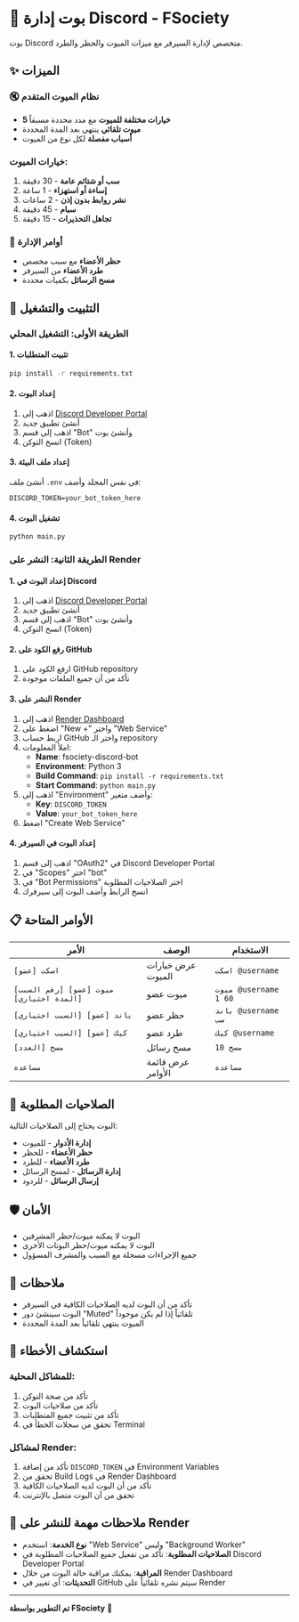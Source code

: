 # 🤖 بوت إدارة Discord - FSociety

بوت Discord متخصص لإدارة السيرفر مع ميزات الميوت والحظر والطرد.

## ✨ الميزات

### 🔇 نظام الميوت المتقدم
- **5 خيارات مختلفة للميوت** مع مدد محددة مسبقاً
- **ميوت تلقائي** ينتهي بعد المدة المحددة
- **أسباب مفصلة** لكل نوع من الميوت

### خيارات الميوت:
1. **سب أو شتائم عامة** - 30 دقيقة
2. **إساءة أو استهزاء** - 1 ساعة  
3. **نشر روابط بدون إذن** - 2 ساعات
4. **سبام** - 45 دقيقة
5. **تجاهل التحذيرات** - 15 دقيقة

### 🔨 أوامر الإدارة
- **حظر الأعضاء** مع سبب مخصص
- **طرد الأعضاء** من السيرفر
- **مسح الرسائل** بكميات محددة

## 🚀 التثبيت والتشغيل

### الطريقة الأولى: التشغيل المحلي

#### 1. تثبيت المتطلبات
```bash
pip install -r requirements.txt
```

#### 2. إعداد البوت
1. اذهب إلى [Discord Developer Portal](https://discord.com/developers/applications)
2. أنشئ تطبيق جديد
3. اذهب إلى قسم "Bot" وأنشئ بوت
4. انسخ التوكن (Token)

#### 3. إعداد ملف البيئة
أنشئ ملف `.env` في نفس المجلد وأضف:
```
DISCORD_TOKEN=your_bot_token_here
```

#### 4. تشغيل البوت
```bash
python main.py
```

### الطريقة الثانية: النشر على Render

#### 1. إعداد البوت في Discord
1. اذهب إلى [Discord Developer Portal](https://discord.com/developers/applications)
2. أنشئ تطبيق جديد
3. اذهب إلى قسم "Bot" وأنشئ بوت
4. انسخ التوكن (Token)

#### 2. رفع الكود على GitHub
1. ارفع الكود على GitHub repository
2. تأكد من أن جميع الملفات موجودة

#### 3. النشر على Render
1. اذهب إلى [Render Dashboard](https://dashboard.render.com/)
2. اضغط على "New +" واختر "Web Service"
3. اربط حساب GitHub واختر الـ repository
4. املأ المعلومات:
   - **Name**: fsociety-discord-bot
   - **Environment**: Python 3
   - **Build Command**: `pip install -r requirements.txt`
   - **Start Command**: `python main.py`
5. اذهب إلى "Environment" وأضف متغير:
   - **Key**: `DISCORD_TOKEN`
   - **Value**: `your_bot_token_here`
6. اضغط "Create Web Service"

#### 4. إعداد البوت في السيرفر
1. اذهب إلى قسم "OAuth2" في Discord Developer Portal
2. في "Scopes" اختر "bot"
3. في "Bot Permissions" اختر الصلاحيات المطلوبة
4. انسخ الرابط وأضف البوت إلى سيرفرك

## 📋 الأوامر المتاحة

| الأمر | الوصف | الاستخدام |
|-------|--------|-----------|
| `اسكت [عضو]` | عرض خيارات الميوت | `اسكت @username` |
| `ميوت [عضو] [رقم السبب] [المدة اختياري]` | ميوت عضو | `ميوت @username 1 60` |
| `باند [عضو] [السبب اختياري]` | حظر عضو | `باند @username سب` |
| `كيك [عضو] [السبب اختياري]` | طرد عضو | `كيك @username` |
| `مسح [العدد]` | مسح رسائل | `مسح 10` |
| `مساعدة` | عرض قائمة الأوامر | `مساعدة` |

## 🔧 الصلاحيات المطلوبة

البوت يحتاج إلى الصلاحيات التالية:
- **إدارة الأدوار** - للميوت
- **حظر الأعضاء** - للحظر
- **طرد الأعضاء** - للطرد
- **إدارة الرسائل** - لمسح الرسائل
- **إرسال الرسائل** - للردود

## 🛡️ الأمان

- البوت لا يمكنه ميوت/حظر المشرفين
- البوت لا يمكنه ميوت/حظر البوتات الأخرى
- جميع الإجراءات مسجلة مع السبب والمشرف المسؤول

## 📝 ملاحظات

- تأكد من أن البوت لديه الصلاحيات الكافية في السيرفر
- البوت سينشئ دور "Muted" تلقائياً إذا لم يكن موجوداً
- الميوت ينتهي تلقائياً بعد المدة المحددة

## 🐛 استكشاف الأخطاء

### للمشاكل المحلية:
1. تأكد من صحة التوكن
2. تأكد من صلاحيات البوت
3. تأكد من تثبيت جميع المتطلبات
4. تحقق من سجلات الخطأ في Terminal

### لمشاكل Render:
1. تأكد من إضافة `DISCORD_TOKEN` في Environment Variables
2. تحقق من Build Logs في Render Dashboard
3. تأكد من أن البوت لديه الصلاحيات الكافية
4. تحقق من أن البوت متصل بالإنترنت

## 📝 ملاحظات مهمة للنشر على Render

- **نوع الخدمة**: استخدم "Web Service" وليس "Background Worker"
- **الصلاحيات المطلوبة**: تأكد من تفعيل جميع الصلاحيات المطلوبة في Discord Developer Portal
- **المراقبة**: يمكنك مراقبة حالة البوت من خلال Render Dashboard
- **التحديثات**: أي تغيير في GitHub سيتم نشره تلقائياً على Render

---

**تم التطوير بواسطة FSociety** 🤖 